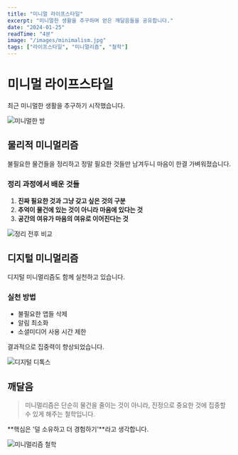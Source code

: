 ```yaml
---
title: "미니멀 라이프스타일"
excerpt: "미니멀한 생활을 추구하며 얻은 깨달음들을 공유합니다."
date: "2024-01-25"
readTime: "4분"
image: "/images/minimalism.jpg"
tags: ["라이프스타일", "미니멀리즘", "철학"]
---
```


# 미니멀 라이프스타일

최근 미니멀한 생활을 추구하기 시작했습니다.

![미니멀한 방](/images/minimal-room.jpg)

## 물리적 미니멀리즘

불필요한 물건들을 정리하고 정말 필요한 것들만 남겨두니 마음이 한결 가벼워졌습니다.

### 정리 과정에서 배운 것들

1. **진짜 필요한 것과 그냥 갖고 싶은 것의 구분**
2. **추억이 물건에 있는 것이 아니라 마음에 있다는 것**
3. **공간의 여유가 마음의 여유로 이어진다는 것**

![정리 전후 비교](/images/before-after-declutter.jpg)

## 디지털 미니멀리즘

디지털 미니멀리즘도 함께 실천하고 있습니다.

### 실천 방법
- 불필요한 앱들 삭제
- 알림 최소화
- 소셜미디어 사용 시간 제한

결과적으로 집중력이 향상되었습니다.

![디지털 디톡스](/images/digital-detox.png)

## 깨달음

> 미니멀리즘은 단순히 물건을 줄이는 것이 아니라, 진정으로 중요한 것에 집중할 수 있게 해주는 철학입니다.

**핵심은 '덜 소유하고 더 경험하기'**라고 생각합니다.

![미니멀리즘 철학](/images/minimalism-philosophy.jpg)
